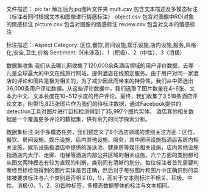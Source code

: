 文件描述：
    pic.tar 解压后为jpg图片文件夹
    multi.csv 包含文本描述及多模态标注（标注者同时根据文本和图像进行情感标注）
    object.csv 包含对图像中ROI对象的情感标注
    picture.csv 包含对图像的情感标注
    review.csv 包含对文本的情感标注

标注描述：
    Aspect Category: 区位,餐饮,房间设施,娱乐设施,店内设施,服务,风格化,安全,卫生,价格
    Sentiment: 0(未涉及)、1（积极）、2（中性）、3（消极）

数据集收集
    我们从去哪儿网收集了120,000余条酒店领域的用户评价数据，去哪儿是全球最大的中文在线旅行网站，提供酒店在线预定服务。由于用户对同一家酒店的评论和图片是极为相关的，为了减少因此而带来的特异性，我们从中筛选出36,000条用户评论数据。从这些评论数据中，我们选取了图片数量在4~6张、文本为中文、文本长度在10~512长度的用户评论。最终，我们收集了3,518条酒店评论文本，附带15,825张图片作为我们的待标注数据，通过Facebook提供的detectron工具对图片进行目标检测得到了35,997个图片实体。
    酒店其他相关数据是一个覆盖更多评论的数据集，供有余力的同学探索分析。
    
数据集标注
    对于多模态任务，我们预定义了6个酒店领域的类别关注方面：区位、餐饮、房间设施、娱乐设施、店内其他设施、服务，其中房间设施指酒店客房内相关设施，娱乐设施指酒店中提供的游泳池、健身房等娱乐相关设施，店内其他设施指酒店内大厅、走廊、电梯等酒店内部公共区域的相关设施。六个方面的类别都可从图文两种模态有较为直观的判断，类别间有清晰的划分。每位标注者首先需要判断经目标检测得到的图片实体是否正确，然后对于每张图片和图片中正确识别的实体被要求标注与六个类别是否相关{0，1}，而对于文本则标注不相关、积极、中性、消极{0，1，2，3}四种标签，多模态数据整体的标注与文本相同。
